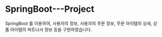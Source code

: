 # SpringBoot---Project

SpringBoot 를 이용하여,
사용자의 정보, 사용자의 주문 정보, 주문 아이템의 상세, 상품 아이템의 파트너사 정보 등을 구현하였습니다.


